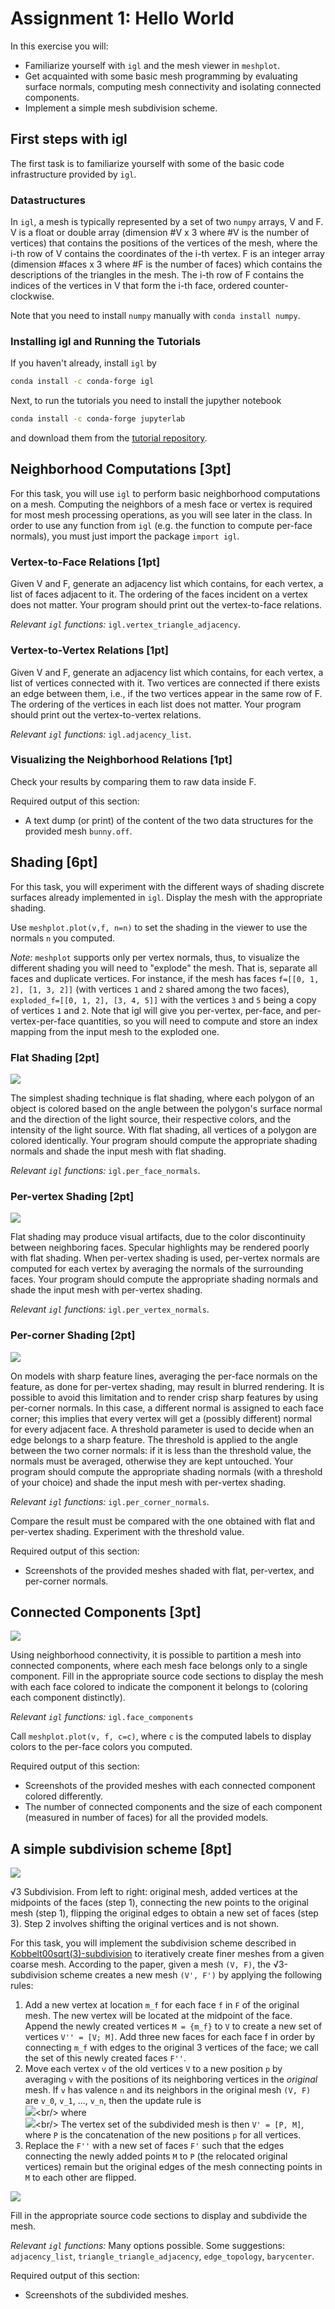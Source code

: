 # Assignment 1: Hello World


In this exercise you will:

 * Familiarize yourself with `igl` and the mesh viewer in `meshplot`.
 * Get acquainted with some basic mesh programming by evaluating surface normals, computing mesh connectivity and isolating connected components.
 * Implement a simple mesh subdivision scheme.


## First steps with igl
The first task is to familiarize yourself with some of the basic code infrastructure provided by `igl`.

### Datastructures
In `igl`, a mesh is typically represented by a set of two `numpy` arrays, V and F.
V is a float or double array (dimension #V x 3 where #V is the number of vertices) that
contains the positions of the vertices of the mesh, where the i-th row of V
contains the coordinates of the i-th vertex.
F is an integer array (dimension #faces x 3 where #F is the number of faces) which contains the
descriptions of the triangles in the mesh. The i-th row of F contains the indices of the vertices in V that form the i-th face, ordered counter-clockwise.


Note that you need to install `numpy` manually with `conda install numpy`.

### Installing igl and Running the Tutorials

If you haven't already, install `igl` by
```bash
conda install -c conda-forge igl
```

Next, to run the tutorials you need to install the jupyther notebook
```bash
conda install -c conda-forge jupyterlab
```
and download them from the [tutorial repository](https://github.com/libigl/libigl-python-bindings/tree/master/tutorial).


## Neighborhood Computations [3pt]
For this task, you will use `igl` to perform basic neighborhood computations on a mesh.
Computing the neighbors of a mesh face or vertex is required for most mesh processing operations, as you will see later in the class.
In order to use any function from `igl` (e.g. the function to compute per-face normals),
you must just import the package `import igl`.

### Vertex-to-Face Relations [1pt]
Given V and F, generate an adjacency list which contains, for each vertex, a
list of faces adjacent to it. The ordering of the faces incident on a vertex
does not matter. Your program should print out the vertex-to-face relations.

*Relevant `igl` functions:* `igl.vertex_triangle_adjacency`.

### Vertex-to-Vertex Relations [1pt]
Given V and F, generate an adjacency list which contains, for each vertex, a
list of vertices connected with it. Two vertices are connected if there exists
an edge between them, i.e., if the two vertices appear in the same row of F. The
ordering of the vertices in each list does not matter.  Your program should
print out the vertex-to-vertex relations.

*Relevant `igl` functions:* `igl.adjacency_list`.


### Visualizing the Neighborhood Relations [1pt]
Check your results by comparing them to raw data inside F.

Required output of this section:

 * A text dump (or print) of the content of the two data structures for the provided mesh `bunny.off`.

## Shading [6pt]
For this task, you will experiment with the different ways of shading discrete surfaces already implemented in `igl`.
Display the mesh with the appropriate shading.

Use `meshplot.plot(v,f, n=n)` to set the shading in the viewer to use the normals `n` you computed.


*Note:* `meshplot` supports only per vertex normals, thus, to visualize the different shading you will need to "explode" the mesh. That is, separate all faces and duplicate vertices. For instance, if the mesh has faces `f=[[0, 1, 2], [1, 3, 2]]` (with vertices `1` and `2` shared among the two faces), `exploded_f=[[0, 1, 2], [3, 4, 5]]` with the vertices `3` and `5` being a copy of vertices `1` and `2`. Note that igl will give you per-vertex, per-face, and per-vertex-per-face quantities, so you will need to compute and store an index mapping from the input mesh to the exploded one.

### Flat Shading [2pt]
![](img/face.png?raw=true)


The simplest shading technique is flat shading, where each polygon of an object
is colored based on the angle between the polygon's surface normal and the
direction of the light source, their respective colors, and the intensity of the
light source. With flat shading, all vertices of a polygon are colored
identically. Your program should compute the appropriate shading normals and shade
the input mesh with flat shading.

*Relevant `igl` functions:* `igl.per_face_normals`.


### Per-vertex Shading [2pt]
![](img/vertex.png?raw=true)

Flat shading may produce visual artifacts, due to the color discontinuity
between neighboring faces. Specular highlights may be rendered poorly with flat
shading. When per-vertex shading is used, per-vertex normals are computed for
each vertex by averaging the normals of the surrounding faces. Your program
should compute the appropriate shading normals and shade the input mesh with
per-vertex shading.

*Relevant `igl` functions:* `igl.per_vertex_normals`.


### Per-corner Shading [2pt]
![](img/corner.png?raw=true)

On models with sharp feature lines, averaging the per-face normals on the feature, as done for per-vertex shading, may result in blurred rendering. It is possible to avoid this limitation and to render crisp sharp features by using per-corner normals. In this case, a different normal is assigned to each face corner; this implies that every vertex will get a (possibly different) normal for every adjacent face. A threshold parameter is used to decide when an edge belongs to a sharp feature. The threshold is applied to the angle between the two corner normals: if it is less than the threshold value, the normals must be averaged, otherwise they are kept untouched.  Your program should compute the appropriate shading normals (with a threshold of your choice) and shade the input mesh with per-vertex shading.

*Relevant `igl` functions:* `igl.per_corner_normals`.

Compare the result must be compared with the one obtained with flat and per-vertex shading. Experiment with the threshold value.


Required output of this section:

 * Screenshots of the provided meshes shaded with flat, per-vertex, and per-corner normals.


## Connected Components [3pt]
![](img/components.png?raw=true)

Using neighborhood connectivity, it is possible to partition a mesh into
connected components, where each mesh face belongs only to a single
component. Fill in the appropriate source code sections to display the mesh with each face colored to indicate the
component it belongs to (coloring each component distinctly).


*Relevant `igl` functions:* `igl.face_components`

Call `meshplot.plot(v, f, c=c)`, where `c` is the computed labels to display colors to the per-face colors you computed.


Required output of this section:

 * Screenshots of the provided meshes with each connected component colored differently.
 * The number of connected components and the size of each component (measured in number of faces) for all the provided models.



## A simple subdivision scheme [8pt]

![](img/sqrt.png?raw=true)

√3 Subdivision. From left to right: original mesh, added
vertices at the midpoints of the faces (step 1), connecting the new points
to the original mesh (step 1), flipping the original edges to obtain a new
set of faces (step 3). Step 2 involves shifting the original vertices and is
not shown.

For this task, you will implement the subdivision scheme described in
[Kobbelt00sqrt(3)-subdivision](https://www.graphics.rwth-aachen.de/media/papers/sqrt31.pdf) to
iteratively create finer meshes from a given coarse mesh.
According to the paper, given a mesh `(V, F)`, the √3-subdivision scheme creates a new mesh `(V', F')`
by applying the following rules:

 1. Add a new vertex at location `m_f` for each face `f` in `F` of the original mesh.
    The new vertex will be located at the midpoint of the face.
    Append the newly created vertices `M = {m_f}` to `V` to create a new set of vertices `V'' = [V; M]`.
    Add three new faces for each face f in order by connecting `m_f` with edges to the original 3
    vertices of the face; we call the set of this newly created faces `F''`.
    <!-- Replace the old set of faces `F` with `F''`. -->
 2. Move each vertex `v` of the old vertices `V` to a new position `p` by averaging `v` with the positions of its neighboring vertices in the *original* mesh.
    If `v` has valence `n` and its neighbors in the original mesh `(V, F)` are `v_0`, `v_1`, ...,  `v_n`, then the update rule is<br/>
    ![](https://latex.codecogs.com/svg.latex?p=(1-a_n)v&plus;\frac{a_n}{n}\sum\limits_{i=0}^{n-1}v_i)<br/>
    <!-- p = (1-a_n) v + \frac{a_n}{n}\sum\limits_{i=0}^{n-1} v_i -->where<br/>
    ![](https://latex.codecogs.com/svg.latex?a_n=\frac{4-2\cos\left(\frac{2\pi}{n}\right)}{9}.)<br/>
    <!-- a_n=\frac{4-2\cos\left(\frac{2\pi}{n}\right)}{9} -->
    The vertex set of the subdivided mesh is then `V' = [P, M]`, where `P` is the concatenation of the new positions `p` for all vertices.
  3. Replace the `F''` with a new set of faces `F'` such that the edges connecting the newly added points `M` to `P`
    (the relocated original vertices) remain but the original edges of the mesh connecting points in `M` to each other are flipped.



![](img/subdivision.png?raw=true)

Fill in the appropriate source code sections to display and subdivide the mesh.

*Relevant `igl` functions:* Many options possible.
Some suggestions: `adjacency_list`, `triangle_triangle_adjacency`, `edge_topology`, `barycenter`.


Required output of this section:

* Screenshots of the subdivided meshes.

